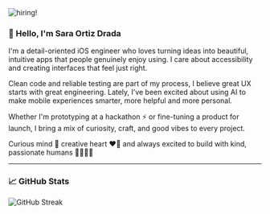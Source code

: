 <img src="https://github.com/saradrada/saradrada/assets/38886724/645d6ac1-b898-4cea-8d2b-0682016503c5" alt="hiring!"/>

### 👋 Hello, I'm Sara Ortiz Drada

I'm a detail-oriented iOS engineer who loves turning ideas into beautiful, intuitive apps that people genuinely enjoy using. I care about accessibility and creating interfaces that feel just right.

Clean code and reliable testing are part of my process, I believe great UX starts with great engineering. Lately, I’ve been excited about using AI to make mobile experiences smarter, more helpful and more personal.

Whether I'm prototyping at a hackathon ⚡ or fine-tuning a product for launch, I bring a mix of curiosity, craft, and good vibes to every project. 

Curious mind 💭
creative heart ❤️‍🔥
and always excited to build with kind, passionate humans 👩‍💻👨‍💻


---

### 📈 GitHub Stats
![GitHub Streak](https://streak-stats.demolab.com/?user=saradrada&theme=default)

